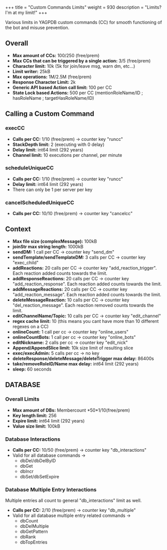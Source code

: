 +++
title = "Custom Commands Limits"
weight = 930
description = "Limits? I'm at my limit!"
+++

Various limits in YAGPDB custom commands (CC) for smooth functioning of the bot and misuse prevention.

## Overall

- **Max amount of CCs:** 100/250 (free/prem)
- **Max CCs that can be triggered by a single action:** 3/5 (free/prem)
- **Character limit:** 10k (5k for join/leave msg, warn dm, etc...)
- **Limit writer:** 25kB
- **Max operations:** 1M/2.5M (free/prem)
- **Response Character Limit:** 2k
- **Generic API based Action call limit:** 100 per CC
- **State Lock based Actions:** 500 per CC (mentionRoleName/ID ; hasRoleName ; targetHasRoleName/ID)

## Calling a Custom Command

### execCC

- **Calls per CC:** 1/10 (free/prem) -> counter key "runcc"
- **StackDepth limit:** 2 (executing with 0 delay)
- **Delay limit:** int64 limit (292 years)
- **Channel limit:** 10 executions per channel, per minute

### scheduleUniqueCC

- **Calls per CC:** 1/10 (free/prem) -> counter key "runcc"
- **Delay limit:** int64 limit (292 years)
- There can only be 1 per server per key

### cancelScheduledUniqueCC

- **Calls per CC:** 10/10 (free/prem) -> counter key "cancelcc"

## Context

- **Max file size (complexMessage):** 100kB
- **joinStr max string length:** 1000kB
- **sendDM:** 1 call per CC -> counter key "send_dm"
- **sendTemplate/sendTemplateDM:** 3 calls per CC -> counter key "exec_child"
- **addReactions:** 20 calls per CC -> counter key "add_reaction_trigger". Each reaction added counts towards the
  limit.
- **addResponseReactions:** 20 calls per CC -> counter key "add_reaction_response". Each reaction added counts towards
  the limit.
- **addMessageReactions:** 20 calls per CC -> counter key "add_reaction_message". Each reaction added counts towards
  the limit.
- **deleteMessageReaction:** 10 calls per CC -> counter key "del_reaction_message". Each reaction removed counts towards
  the limit.
- **editChannelName/Topic:** 10 calls per CC -> counter key "edit_channel"
- **regex cache limit:** 10 (this means you cant have more than 10 different regexes on a CC)
- **onlineCount:** 1 call per cc -> counter key "online_users"
- **onlineCountBots:** 1 call per cc -> counter key "online_bots"
- **editNickname:** 2 calls per cc -> counter key "edit_nick"
- **Append/AppendSlice limit:** 10k size limit of resulting slice
- **exec/execAdmin:** 5 calls per cc -> no key
- **deleteResponse/deleteMessage/deleteTrigger max delay:** 86400s
- **take/removeRoleID/Name max delay:** int64 limit (292 years)
- **sleep:** 60 seconds

## DATABASE

### Overall Limits

- **Max amount of DBs:** Membercount \*50\*1/10(free/prem)
- **Key length limit:** 256
- **Expire limit:** int64 limit (292 years)
- **Value size limit:** 100kB

### Database Interactions

- **Calls per CC:** 10/50 (free/prem) -> counter key "db_interactions"
- Valid for all database commands ->
  - dbDel/dbDelByID
  - dbGet
  - dbIncr
  - dbSet/dbSetExpire

### Database Multiple Entry Interactions

Multiple entries all count to general "db_interactions" limit as well.

- **Calls per CC:** 2/10 (free/prem) -> counter key "db_multiple"
- Valid for all database multiple entry related commands ->
  - dbCount
  - dbDelMultiple
  - dbGetPattern
  - dbRank
  - dbTopEntries
